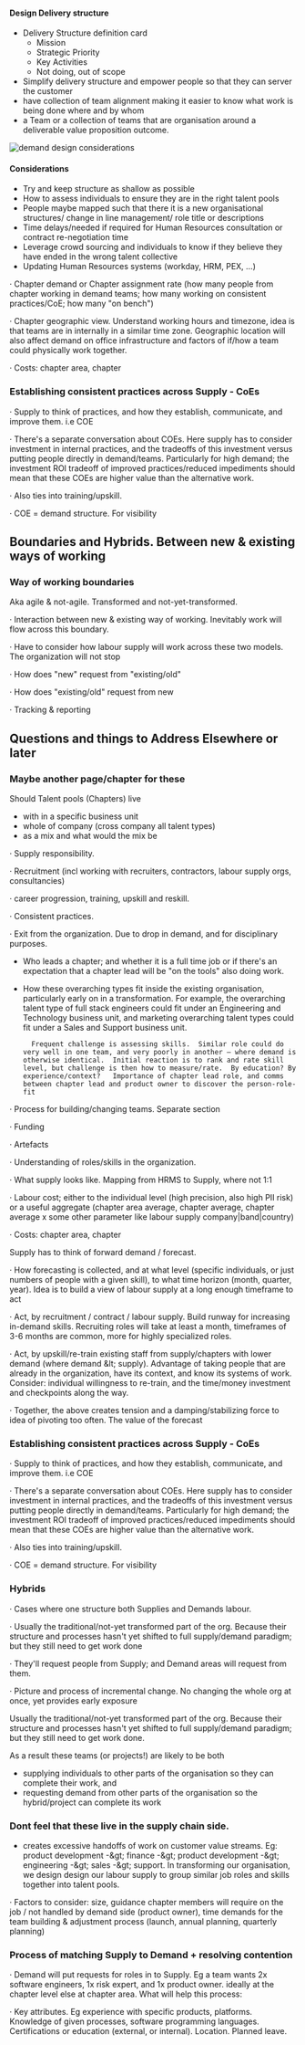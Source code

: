#### Design Delivery structure

- Delivery Structure definition card
  - Mission
  - Strategic Priority
  - Key Activities
  - Not doing, out of scope
- Simplify delivery structure and empower people so that they can server the customer
- have collection of team alignment making it easier to know what work is being done where and by whom
- a Team or a collection of teams that are organisation around a deliverable value proposition outcome.

![demand design considerations](graphic-demand-design-considerations.png)
#### Considerations

- Try and keep structure as shallow as possible
- How to assess individuals to ensure they are in the right talent pools
- People maybe mapped such that there it is a new organisational structures/ change in line management/ role title or descriptions
- Time delays/needed if required for Human Resources consultation or contract re-negotiation time
- Leverage crowd sourcing and individuals to know if they believe they have ended in the wrong talent collective
- Updating Human Resources systems (workday, HRM, PEX, …)

·        Chapter demand or Chapter assignment rate (how many people from chapter working in demand teams; how many working on consistent practices/CoE; how many &quot;on bench&quot;)

·        Chapter geographic view.  Understand working hours and timezone, idea is that teams are in internally in a similar time zone.  Geographic location will also affect demand on office infrastructure and factors of if/how a team could physically work together.

·        Costs: chapter area, chapter



### Establishing consistent practices across Supply - CoEs

·        Supply to think of practices, and how they establish, communicate, and improve them. i.e COE

·        There&#39;s a separate conversation about COEs.  Here supply has to consider investment in internal practices, and the tradeoffs of this investment versus putting people directly in demand/teams.  Particularly for high demand; the investment ROI tradeoff of improved practices/reduced impediments should mean that these COEs are higher value than the alternative work.

·        Also ties into training/upskill.

·        COE = demand structure.  For visibility

## **Boundaries and Hybrids. Between new &amp; existing ways of working**

### Way of working boundaries

Aka agile &amp; not-agile.  Transformed and not-yet-transformed.

·        Interaction between new &amp; existing way of working.  Inevitably work will flow across this boundary.

·        Have to consider how labour supply will work across these two models.  The organization will not stop

·        How does &quot;new&quot; request from &quot;existing/old&quot;

·        How does &quot;existing/old&quot; request from new

·        Tracking &amp; reporting

## **Questions and things to Address Elsewhere or later**

### Maybe another page/chapter for these

   Should Talent pools (Chapters) live

- with in a specific business unit
- whole of company (cross company all talent types)
- as a mix and what would the mix be

·        Supply responsibility.

·        Recruitment (incl working with recruiters, contractors, labour supply orgs, consultancies)

·        career progression, training, upskill and reskill.

·        Consistent practices.

·        Exit from the organization.  Due to drop in demand, and for disciplinary purposes.

- Who leads a chapter; and whether it is a full time job or if there&#39;s an expectation that a chapter lead will be &quot;on the tools&quot; also doing work.
- How these overarching types fit inside the existing organisation, particularly early on in a transformation.  For example, the overarching talent type of full stack engineers could fit under an Engineering and Technology business unit, and marketing overarching talent types could fit under a Sales and Support business unit.

        Frequent challenge is assessing skills.  Similar role could do very well in one team, and very poorly in another – where demand is otherwise identical.  Initial reaction is to rank and rate skill level, but challenge is then how to measure/rate.  By education? By experience/context?   Importance of chapter lead role, and comms between chapter lead and product owner to discover the person-role-fit

·        Process for building/changing teams.  Separate section

·        Funding

·        Artefacts

·        Understanding of roles/skills in the organization.

·        What supply looks like.  Mapping from HRMS to Supply, where not 1:1

·        Labour cost; either to the individual level (high precision, also high PII risk) or a useful aggregate (chapter area average, chapter average, chapter average x some other parameter like labour supply company|band|country)

·        Costs: chapter area, chapter

Supply has to think of forward demand / forecast.

·        How forecasting is collected, and at what level (specific individuals, or just numbers of people with a given skill), to what time horizon (month, quarter, year).  Idea is to build a view of labour supply at a long enough timeframe to act

·        Act, by recruitment / contract / labour supply.  Build runway for increasing in-demand skills.  Recruiting roles will take at least a month, timeframes of 3-6 months are common, more for highly specialized roles.

·        Act, by upskill/re-train existing staff from supply/chapters with lower demand (where demand \&lt; supply).  Advantage of taking people that are already in the organization, have its context, and know its systems of work.  Consider: individual willingness to re-train, and the time/money investment and checkpoints along the way.

·        Together, the above creates tension and a damping/stabilizing force to idea of pivoting too often.  The value of the forecast

### Establishing consistent practices across Supply - CoEs

·        Supply to think of practices, and how they establish, communicate, and improve them. i.e COE

·        There&#39;s a separate conversation about COEs.  Here supply has to consider investment in internal practices, and the tradeoffs of this investment versus putting people directly in demand/teams.  Particularly for high demand; the investment ROI tradeoff of improved practices/reduced impediments should mean that these COEs are higher value than the alternative work.

·        Also ties into training/upskill.

·        COE = demand structure.  For visibility

###  Hybrids

·        Cases where one structure both Supplies and Demands labour.

·        Usually the traditional/not-yet transformed part of the org.  Because their structure and processes hasn&#39;t yet shifted to full supply/demand paradigm; but they still need to get work done

·        They&#39;ll request people from Supply; and Demand areas will request from them.

·        Picture and process of incremental change.  No changing the whole org at once, yet provides early exposure

Usually the traditional/not-yet transformed part of the org.  Because their structure and processes hasn&#39;t yet shifted to full supply/demand paradigm; but they still need to get work done.

As a result these teams (or projects!) are likely to be both

- supplying individuals to other parts of the organisation so they can complete their work, and
- requesting demand from other parts of the organisation so the hybrid/project can complete its work



### Dont feel that these live in the supply chain side.

- creates excessive handoffs of work on customer value streams.  Eg: product development -\&gt; finance -\&gt; product development -\&gt; engineering -\&gt; sales -\&gt; support.  In transforming our organisation, we design design our labour supply to  group similar job roles and skills together into talent pools.

·        Factors to consider: size, guidance chapter members will require on the job / not handled by demand side (product owner), time demands for the team building &amp; adjustment process (launch, annual planning, quarterly planning)



### Process of matching Supply to Demand +  resolving contention

·        Demand will put requests for roles in to Supply.  Eg a team wants 2x software engineers, 1x risk expert, and 1x product owner.   ideally at the chapter level else at chapter area.  What will help this process:

·        Key attributes. Eg experience with specific products, platforms.  Knowledge of given processes, software programming languages.  Certifications or education (external, or internal).  Location. Planned leave.